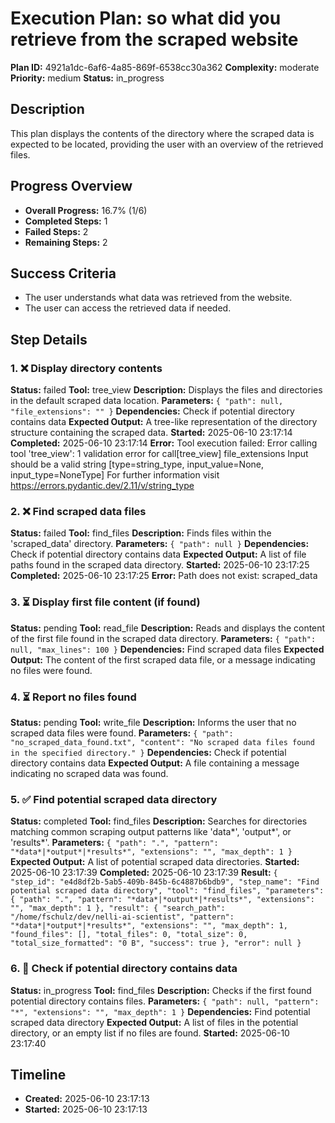 # Execution Plan: so what did you retrieve from the scraped website

**Plan ID:** 4921a1dc-6af6-4a85-869f-6538cc30a362
**Complexity:** moderate
**Priority:** medium
**Status:** in_progress

## Description
This plan displays the contents of the directory where the scraped data is expected to be located, providing the user with an overview of the retrieved files.

## Progress Overview
- **Overall Progress:** 16.7% (1/6)
- **Completed Steps:** 1
- **Failed Steps:** 2
- **Remaining Steps:** 2

## Success Criteria
- The user understands what data was retrieved from the website.
- The user can access the retrieved data if needed.

## Step Details

### 1. ❌ Display directory contents

**Status:** failed
**Tool:** tree_view
**Description:** Displays the files and directories in the default scraped data location.
**Parameters:** `{
  "path": null,
  "file_extensions": ""
}`
**Dependencies:** Check if potential directory contains data
**Expected Output:** A tree-like representation of the directory structure containing the scraped data.
**Started:** 2025-06-10 23:17:14
**Completed:** 2025-06-10 23:17:14
**Error:** Tool execution failed: Error calling tool 'tree_view': 1 validation error for call[tree_view]
file_extensions
  Input should be a valid string [type=string_type, input_value=None, input_type=NoneType]
    For further information visit https://errors.pydantic.dev/2.11/v/string_type

### 2. ❌ Find scraped data files

**Status:** failed
**Tool:** find_files
**Description:** Finds files within the 'scraped_data' directory.
**Parameters:** `{
  "path": null
}`
**Dependencies:** Check if potential directory contains data
**Expected Output:** A list of file paths found in the scraped data directory.
**Started:** 2025-06-10 23:17:25
**Completed:** 2025-06-10 23:17:25
**Error:** Path does not exist: scraped_data

### 3. ⏳ Display first file content (if found)

**Status:** pending
**Tool:** read_file
**Description:** Reads and displays the content of the first file found in the scraped data directory.
**Parameters:** `{
  "path": null,
  "max_lines": 100
}`
**Dependencies:** Find scraped data files
**Expected Output:** The content of the first scraped data file, or a message indicating no files were found.

### 4. ⏳ Report no files found

**Status:** pending
**Tool:** write_file
**Description:** Informs the user that no scraped data files were found.
**Parameters:** `{
  "path": "no_scraped_data_found.txt",
  "content": "No scraped data files found in the specified directory."
}`
**Dependencies:** Check if potential directory contains data
**Expected Output:** A file containing a message indicating no scraped data was found.

### 5. ✅ Find potential scraped data directory

**Status:** completed
**Tool:** find_files
**Description:** Searches for directories matching common scraping output patterns like 'data*', 'output*', or 'results*'.
**Parameters:** `{
  "path": ".",
  "pattern": "*data*|*output*|*results*",
  "extensions": "",
  "max_depth": 1
}`
**Expected Output:** A list of potential scraped data directories.
**Started:** 2025-06-10 23:17:39
**Completed:** 2025-06-10 23:17:39
**Result:** `{
  "step_id": "e4d8df2b-5ab5-409b-845b-6c4887b6bdb9",
  "step_name": "Find potential scraped data directory",
  "tool": "find_files",
  "parameters": {
    "path": ".",
    "pattern": "*data*|*output*|*results*",
    "extensions": "",
    "max_depth": 1
  },
  "result": {
    "search_path": "/home/fschulz/dev/nelli-ai-scientist",
    "pattern": "*data*|*output*|*results*",
    "extensions": "",
    "max_depth": 1,
    "found_files": [],
    "total_files": 0,
    "total_size": 0,
    "total_size_formatted": "0 B",
    "success": true
  },
  "error": null
}`

### 6. 🔄 Check if potential directory contains data

**Status:** in_progress
**Tool:** find_files
**Description:** Checks if the first found potential directory contains files.
**Parameters:** `{
  "path": null,
  "pattern": "*",
  "extensions": "",
  "max_depth": 1
}`
**Dependencies:** Find potential scraped data directory
**Expected Output:** A list of files in the potential directory, or an empty list if no files are found.
**Started:** 2025-06-10 23:17:40


## Timeline

- **Created:** 2025-06-10 23:17:13
- **Started:** 2025-06-10 23:17:13
